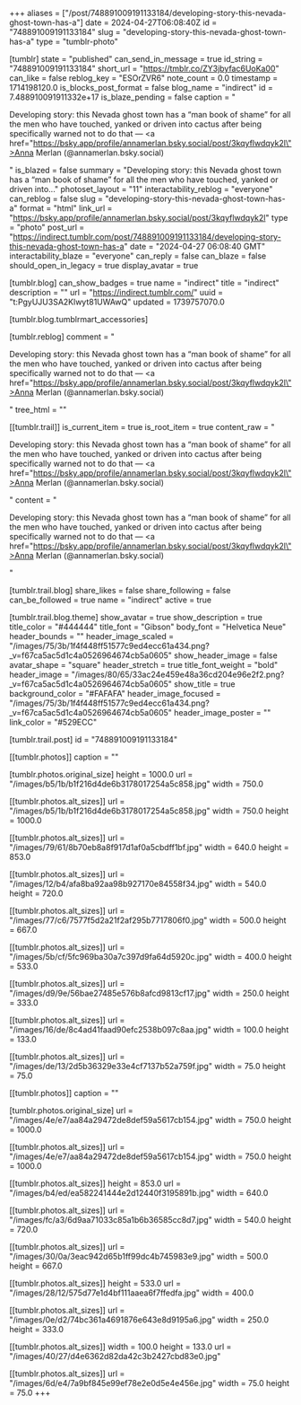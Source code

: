 +++
aliases = ["/post/748891009191133184/developing-story-this-nevada-ghost-town-has-a"]
date = 2024-04-27T06:08:40Z
id = "748891009191133184"
slug = "developing-story-this-nevada-ghost-town-has-a"
type = "tumblr-photo"

[tumblr]
state = "published"
can_send_in_message = true
id_string = "748891009191133184"
short_url = "https://tmblr.co/ZY3jbyfac6UoKa00"
can_like = false
reblog_key = "ESOrZVR6"
note_count = 0.0
timestamp = 1714198120.0
is_blocks_post_format = false
blog_name = "indirect"
id = 7.488910091911332e+17
is_blaze_pending = false
caption = "<p>Developing story: this Nevada ghost town has a “man book of shame” for all the men who have touched, yanked or driven into cactus after being specifically warned not to do that — <a href=\"https://bsky.app/profile/annamerlan.bsky.social/post/3kqyflwdqyk2l\">Anna Merlan  (@annamerlan.bsky.social)</a></p>"
is_blazed = false
summary = "Developing story: this Nevada ghost town has a “man book of shame” for all the men who have touched, yanked or driven into..."
photoset_layout = "11"
interactability_reblog = "everyone"
can_reblog = false
slug = "developing-story-this-nevada-ghost-town-has-a"
format = "html"
link_url = "https://bsky.app/profile/annamerlan.bsky.social/post/3kqyflwdqyk2l"
type = "photo"
post_url = "https://indirect.tumblr.com/post/748891009191133184/developing-story-this-nevada-ghost-town-has-a"
date = "2024-04-27 06:08:40 GMT"
interactability_blaze = "everyone"
can_reply = false
can_blaze = false
should_open_in_legacy = true
display_avatar = true

[tumblr.blog]
can_show_badges = true
name = "indirect"
title = "indirect"
description = ""
url = "https://indirect.tumblr.com/"
uuid = "t:PgyUJU3SA2Klwyt81UWAwQ"
updated = 1739757070.0

[tumblr.blog.tumblrmart_accessories]

[tumblr.reblog]
comment = "<p>Developing story: this Nevada ghost town has a “man book of shame” for all the men who have touched, yanked or driven into cactus after being specifically warned not to do that — <a href=\"https://bsky.app/profile/annamerlan.bsky.social/post/3kqyflwdqyk2l\">Anna Merlan  (@annamerlan.bsky.social)</a></p>"
tree_html = ""

[[tumblr.trail]]
is_current_item = true
is_root_item = true
content_raw = "<p>Developing story: this Nevada ghost town has a “man book of shame” for all the men who have touched, yanked or driven into cactus after being specifically warned not to do that — <a href=\"https://bsky.app/profile/annamerlan.bsky.social/post/3kqyflwdqyk2l\">Anna Merlan  (@annamerlan.bsky.social)</a></p>"
content = "<p>Developing story: this Nevada ghost town has a &ldquo;man book of shame&rdquo; for all the men who have touched, yanked or driven into cactus after being specifically warned not to do that &mdash; <a href=\"https://bsky.app/profile/annamerlan.bsky.social/post/3kqyflwdqyk2l\">Anna Merlan  (@annamerlan.bsky.social)</a></p>"

[tumblr.trail.blog]
share_likes = false
share_following = false
can_be_followed = true
name = "indirect"
active = true

[tumblr.trail.blog.theme]
show_avatar = true
show_description = true
title_color = "#444444"
title_font = "Gibson"
body_font = "Helvetica Neue"
header_bounds = ""
header_image_scaled = "/images/75/3b/1f4f448ff51577c9ed4ecc61a434.png?_v=f67ca5ac5d1c4a0526964674cb5a0605"
show_header_image = false
avatar_shape = "square"
header_stretch = true
title_font_weight = "bold"
header_image = "/images/80/65/33ac24e459e48a36cd204e96e2f2.png?_v=f67ca5ac5d1c4a0526964674cb5a0605"
show_title = true
background_color = "#FAFAFA"
header_image_focused = "/images/75/3b/1f4f448ff51577c9ed4ecc61a434.png?_v=f67ca5ac5d1c4a0526964674cb5a0605"
header_image_poster = ""
link_color = "#529ECC"

[tumblr.trail.post]
id = "748891009191133184"

[[tumblr.photos]]
caption = ""

[tumblr.photos.original_size]
height = 1000.0
url = "/images/b5/1b/b1f216d4de6b3178017254a5c858.jpg"
width = 750.0

[[tumblr.photos.alt_sizes]]
url = "/images/b5/1b/b1f216d4de6b3178017254a5c858.jpg"
width = 750.0
height = 1000.0

[[tumblr.photos.alt_sizes]]
url = "/images/79/61/8b70eb8a8f917d1af0a5cbdff1bf.jpg"
width = 640.0
height = 853.0

[[tumblr.photos.alt_sizes]]
url = "/images/12/b4/afa8ba92aa98b927170e84558f34.jpg"
width = 540.0
height = 720.0

[[tumblr.photos.alt_sizes]]
url = "/images/77/c6/7577f5d2a21f2af295b7717806f0.jpg"
width = 500.0
height = 667.0

[[tumblr.photos.alt_sizes]]
url = "/images/5b/cf/5fc969ba30a7c397d9fa64d5920c.jpg"
width = 400.0
height = 533.0

[[tumblr.photos.alt_sizes]]
url = "/images/d9/9e/56bae27485e576b8afcd9813cf17.jpg"
width = 250.0
height = 333.0

[[tumblr.photos.alt_sizes]]
url = "/images/16/de/8c4ad41faad90efc2538b097c8aa.jpg"
width = 100.0
height = 133.0

[[tumblr.photos.alt_sizes]]
url = "/images/de/13/2d5b36329e33e4cf7137b52a759f.jpg"
width = 75.0
height = 75.0

[[tumblr.photos]]
caption = ""

[tumblr.photos.original_size]
url = "/images/4e/e7/aa84a29472de8def59a5617cb154.jpg"
width = 750.0
height = 1000.0

[[tumblr.photos.alt_sizes]]
url = "/images/4e/e7/aa84a29472de8def59a5617cb154.jpg"
width = 750.0
height = 1000.0

[[tumblr.photos.alt_sizes]]
height = 853.0
url = "/images/b4/ed/ea582241444e2d12440f3195891b.jpg"
width = 640.0

[[tumblr.photos.alt_sizes]]
url = "/images/fc/a3/6d9aa71033c85a1b6b36585cc8d7.jpg"
width = 540.0
height = 720.0

[[tumblr.photos.alt_sizes]]
url = "/images/30/0a/3eac942d65b1ff99dc4b745983e9.jpg"
width = 500.0
height = 667.0

[[tumblr.photos.alt_sizes]]
height = 533.0
url = "/images/28/12/575d77e1d4bf111aaea6f7ffedfa.jpg"
width = 400.0

[[tumblr.photos.alt_sizes]]
url = "/images/0e/d2/74bc361a4691876e643e8d9195a6.jpg"
width = 250.0
height = 333.0

[[tumblr.photos.alt_sizes]]
width = 100.0
height = 133.0
url = "/images/40/27/d4e6362d82da42c3b2427cbd83e0.jpg"

[[tumblr.photos.alt_sizes]]
url = "/images/6d/e4/7a9bf845e99ef78e2e0d5e4e456e.jpg"
width = 75.0
height = 75.0
+++
